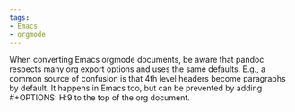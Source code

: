 ```yaml
---
tags:
- Emacs
- orgmode
---
```


When converting Emacs orgmode documents, be aware that pandoc respects
many org export options and uses the same defaults. E.g., a common
source of confusion is that 4th level headers become paragraphs by
default. It happens in Emacs too, but can be prevented by adding
#+OPTIONS: H:9 to the top of the org document.
